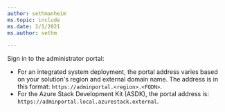 ```yaml
---
author: sethmanheim
ms.topic: include
ms.date: 2/1/2021
ms.author: sethm

---
```



Sign in to the administrator portal:

* For an integrated system deployment, the portal address varies based on your solution's region and external domain name. The address is in this format: `https://adminportal.<region>.<FQDN>`.
* For the Azure Stack Development Kit (ASDK), the portal address is: `https://adminportal.local.azurestack.external`.
